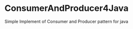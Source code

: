 ConsumerAndProducer4Java
========================
Simple Implement of Consumer and Producer pattern for java
